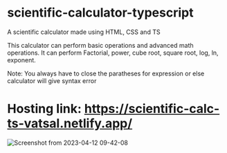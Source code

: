 # scientific-calculator-typescript

A scientific calculator made using HTML, CSS and TS

This calculator can perform basic operations and advanced math operations.
It can perform Factorial, power, cube root, square root, log, ln, exponent.

Note: You always have to close the paratheses for expression or else calculator will give syntax error

# Hosting link: https://scientific-calc-ts-vatsal.netlify.app/

![Screenshot from 2023-04-12 09-42-08](https://user-images.githubusercontent.com/124878757/231347513-fb3d45e1-89e7-4ce4-a20a-398d2fd44a58.png)
